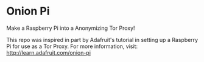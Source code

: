 Onion Pi
========

Make a Raspberry Pi into a Anonymizing Tor Proxy!

This repo was inspired in part by Adafruit's tutorial in setting up a Raspberry
Pi for use as a Tor Proxy. For more information, visit: http://learn.adafruit.com/onion-pi
